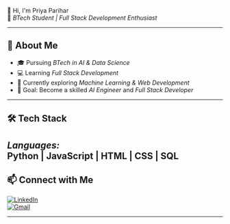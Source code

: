  👋 Hi, I'm Priya Parihar  
🚀 *BTech Student  | Full Stack Development Enthusiast*  

---

## 🌟 About Me
- 🎓 Pursuing *BTech in AI & Data Science*  
- 💻 Learning *Full Stack Development*  
- 🌱 Currently exploring *Machine Learning & Web Development*  
- 🎯 Goal: Become a skilled *AI Engineer* and *Full Stack Developer*  

---

## 🛠 Tech Stack
*Languages:*  
Python | JavaScript | HTML | CSS | SQL
---
## 📫 Connect with Me
[![LinkedIn](https://img.shields.io/badge/LinkedIn-blue?style=for-the-badge&logo=linkedin)](https://www.linkedin.com/)  
[![Gmail](https://img.shields.io/badge/Email-red?style=for-the-badge&logo=gmail)](mailto:youremail@gmail.com)

---

